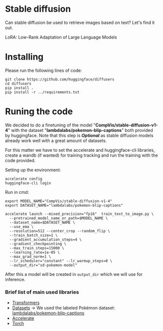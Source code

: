 # Stable diffusion

Can stable diffusion be used to retrieve images based on text? Let's find it out.


LoRA: Low-Rank Adaptation of Large Language Models

# Installing
Please run the following lines of code: 

    git clone https://github.com/huggingface/diffusers
    cd diffusers
    pip install .
    pip install -r ../requirements.txt


# Runing the code

We decided to do a finetuning of the model "**CompVis/stable-diffusion-v1-4**" with the dataset "**lambdalabs/pokemon-blip-captions**" both provided by huggingface. 
Note that this step is ***Optional*** as stable diffusion models already work well with a great amount of datasets.

For this matter we have to set the accelerate and huggingface-cli libraries, create a wandb (if wanted) for training tracking and run the training with the code provided.

Setting up the environment: 

    accelerate config
    huggingface-cli login

Run in cmd: 
    
    export MODEL_NAME="CompVis/stable-diffusion-v1-4"
    export DATASET_NAME="lambdalabs/pokemon-blip-captions"
    
    accelerate launch --mixed_precision="fp16"  train_text_to_image.py \
      --pretrained_model_name_or_path=$MODEL_NAME \
      --dataset_name=$DATASET_NAME \
      --use_ema \
      --resolution=512 --center_crop --random_flip \
      --train_batch_size=1 \
      --gradient_accumulation_steps=4 \
      --gradient_checkpointing \
      --max_train_steps=15000 \
      --learning_rate=1e-05 \
      --max_grad_norm=1 \
      --lr_scheduler="constant" --lr_warmup_steps=0 \
      --output_dir="sd-pokemon-model" 

After this a model will be created in ```output_dir``` which we will use for inference. 


### Brief list of main used libraries
- [Transformers](https://huggingface.co/docs/transformers/index)
- [Datasets](https://huggingface.co/docs/datasets/index) -> We used the labeled Pokémon dataset: [lambdalabs/pokemon-blip-captions](https://huggingface.co/datasets/lambdalabs/pokemon-blip-captions)
- [Accelerate](https://huggingface.co/docs/accelerate/index)
- [Torch](https://pytorch.org/)

